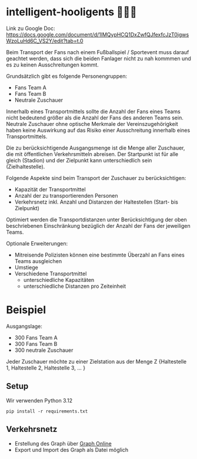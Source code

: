 # intelligent-hooligents 🕵🏻‍♂️

Link zu Google Doc: https://docs.google.com/document/d/1lMQypHCQ1DxZwfQJfexfcJzT0jgwsWzoLuHd6C_VS2Y/edit?tab=t.0

Beim Transport der Fans nach einem Fußballspiel / Sportevent muss darauf geachtet werden, dass sich die beiden Fanlager nicht zu nah kommmen und es zu keinen Ausschreitungen kommt. 

Grundsätzlich gibt es folgende Personengruppen:
- Fans Team A
- Fans Team B
- Neutrale Zuschauer

Innerhalb eines Transportmittels sollte die Anzahl der Fans eines Teams nicht bedeutend größer als die Anzahl der Fans des anderen Teams sein. Neutrale Zuschauer ohne optische Merkmale der Vereinszugehörigkeit haben keine Auswirkung auf das Risiko einer Ausschreitung innerhalb eines Transportmittels.

Die zu berücksichtigende Ausgangsmenge ist die Menge aller Zuschauer, die mit öffentlichen Verkehrsmitteln abreisen. Der Startpunkt ist für alle gleich (Stadion) und der Zielpunkt kann unterschiedlich sein (Zielhaltestelle).

Folgende Aspekte sind beim Transport der Zuschauer zu berücksichtigen:
- Kapazität der Transportmittel
- Anzahl der zu transportierenden Personen
- Verkehrsnetz inkl. Anzahl und Distanzen der Haltestellen (Start- bis Zielpunkt)

Optimiert werden die Transportdistanzen unter Berücksichtigung der oben beschriebenen Einschränkung bezüglich der Anzahl der Fans der jeweiligen Teams.

Optionale Erweiterungen:
- Mitreisende Polizisten können eine bestimmte Überzahl an Fans eines Teams ausgleichen
- Umstiege
- Verschiedene Transportmittel
   - unterschiedliche Kapazitäten
   - unterschiedliche Distanzen pro Zeiteinheit


# Beispiel
Ausgangslage:
- 300 Fans Team A
- 300 Fans Team B
- 300 neutrale Zuschauer

Jeder Zuschauer möchte zu einer Zielstation aus der Menge Z {Haltestelle 1, Haltestelle 2, Haltestelle 3, ... }


## Setup
Wir verwenden Python 3.12

`pip install -r requirements.txt`

## Verkehrsnetz

- Erstellung des Graph über [Graph Online](https://graphonline.top/de/)
- Export und Import des Graph als Datei möglich
